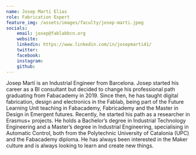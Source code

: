 ```yaml
---
name: Josep Marti Elias
role: Fabrication Expert
feature_img: /assets/images/faculty/josep-marti.jpeg
socials:
    email: josep@fablabbcn.org
    website:
    linkedin: https://www.linkedin.com/in/josepmarti41/
    twitter:
    facebook:
    instagram:
    github:
---
```


Josep Martí is an Industrial Engineer from Barcelona. Josep started his career as a BI consultant but decided to change his professional path graduating from Fabacademy in 2019. Since then, he has taught digital fabrication, design and electronics in the Fablab, being part of the Future Learning Unit teaching in Fabacademy, Fabricademy and the Master in Design in Emergent futures. Recently, he started his path as a researcher in Erasmus+ projects. He holds a Bachelor’s degree in Industrial Technology Engineering and a Master’s degree in Industrial Engineering, specialising in Automatic Control, both from the Polytechnic University of Catalonia (UPC) and the Fabacademy diploma. He has always been interested in the Maker culture and is always looking to learn and create new things.